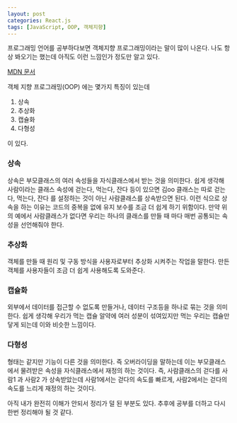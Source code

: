 ```yaml
---
layout: post
categories: React.js
tags: [JavaScript, OOP, 객체지향]
---
```

프로그래밍 언어를 공부하다보면 객체지향 프로그래밍이라는 말이 많이 나온다. 
나도 항상 봐오기는 했는데 아직도 이런 느낌인가 정도만 알고 있다.

[MDN 문서](https://developer.mozilla.org/ko/docs/Web/JavaScript/Introduction_to_Object-Oriented_JavaScript)

객체 지향 프로그래밍(OOP) 에는 몇가지 특징이 있는데 

1. 상속
2. 추상화
3. 캡슐화
4. 다형성

이 있다.


### 상속

상속은 부모클래스의 여러 속성들을 자식클래스에서 받는 것을 의미한다.
쉽게 생각해 사람이라는 클래스 속성에 걷는다, 먹는다, 잔다 등이 있으면 김oo 클래스는 따로 걷는다, 먹는다, 잔다 를 설정하는 것이 아닌 사람클래스를 상속받으면 된다. 
이런 식으로 상속을 하는 이유는 코드의 중복을 없에 유지 보수를 조금 더 쉽게 하기 위함이다. 만약 위의 예에서 사람클래스가 없다면 우리는 하나의 클래스를 만들 때 마다 매번 공통되는 속성을 선언해줘야 한다.


### 추상화

객체를 만들 때 원리 및 구동 방식을 사용자로부터 추상화 시켜주는 작업을 말한다. 만든 객체를 사용자들이 조금 더 쉽게 사용해도록 도와준다.


### 캡슐화

외부에서 데이터를 접근할 수 없도록 만들거나, 데이터 구조등을 하나로 묶는 것을 의미한다. 쉽게 생각해 우리가 먹는 캡슐 알약에 여러 성분이 섞여있지만 먹는 우리는 캡슐만 닿게 되는데 이와 비슷한 느낌이다.


### 다형성

형태는 같지만 기능이 다른 것을 의미한다. 즉 오버라이딩을 말하는데 이는 부모클래스에서 물려받은 속성을 자식클래스에서 재정의 하는 것이다.
즉, 사람클래스의 걷다를 사람1 과 사람2 가 상속받았는데 사람1에서는 걷다의 속도를 빠르게, 사람2에서는 걷다의 속도를 느리게 재정의 하는 것이다.


아직 내가 완전히 이해가 안되서 정리가 덜 된 부분도 있다. 추후에 공부를 더하고 다시 한번 정리해야 될 것 같다.